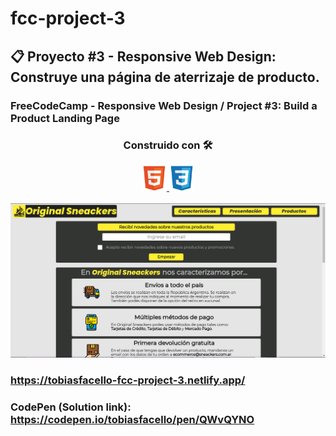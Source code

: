 # fcc-project-3

## 📋 Proyecto #3 - Responsive Web Design: Construye una página de aterrizaje de producto.

### FreeCodeCamp - Responsive Web Design / Project #3: Build a Product Landing Page

<h3 align="center"> Construido con 🛠️ </h3>
<p align="center"> <a href="https://www.w3.org/html/" target="_blank"> <img src="/images/html5-original.svg" alt="html5" width="40" height="40"/> </a> <a href="https://www.w3schools.com/css/" target="_blank"> <img src="/images/css3-original.svg" alt="css3" width="40" height="40"/> </a>
<br><br>
<img src="images/fcc-proyecto-3.png" alt="FreeCodeCamp - Product Landing Page"/>

### https://tobiasfacello-fcc-project-3.netlify.app/
  
### CodePen (Solution link): https://codepen.io/tobiasfacello/pen/QWvQYNO
